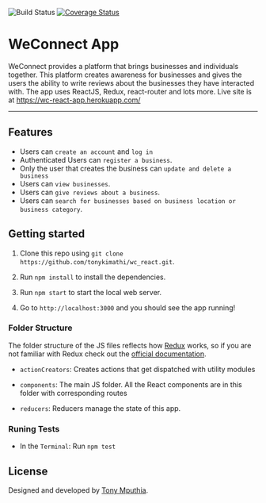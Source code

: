 ![Build Status](https://travis-ci.org/tonykimathi/wc_react.svg?branch=ch-setup-continuous-integration-159515467)
[![Coverage Status](https://coveralls.io/repos/github/tonykimathi/wc_react/badge.svg)](https://coveralls.io/github/tonykimathi/wc_react)

# WeConnect App

WeConnect provides a platform that brings businesses and individuals together. This platform creates awareness for businesses and gives the users the ability to write reviews about the businesses they have interacted with. The app uses ReactJS, Redux, react-router and lots more. Live site is at https://wc-react-app.herokuapp.com/

---

## Features

- Users can `create an account` and `log in`
- Authenticated Users can `register a business`.
- Only the user that creates the business can `update and delete a business`
- Users can `view businesses`.
- Users can `give reviews about a business`.
- Users can `search for businesses based on business location or business category`.

## Getting started

1.  Clone this repo using `git clone https://github.com/tonykimathi/wc_react.git`.
2.  Run `npm install` to install the dependencies.

3.  Run `npm start` to start the local web server.

4.  Go to `http://localhost:3000` and you should see the app running!

### Folder Structure

The folder structure of the JS files reflects how [Redux](https://github.com/gaearon/redux) works, so if you are not familiar with Redux check out the [official documentation](https://gaearon.github.io/redux/).

- `actionCreators`: Creates actions that get dispatched with utility modules

- `components`: The main JS folder. All the React components are in this folder with corresponding routes

- `reducers`: Reducers manage the state of this app.

### Runing Tests

- In the `Terminal`: Run `npm test`

## License

Designed and developed by [Tony Mputhia](https://github.com/tonykimathi).
